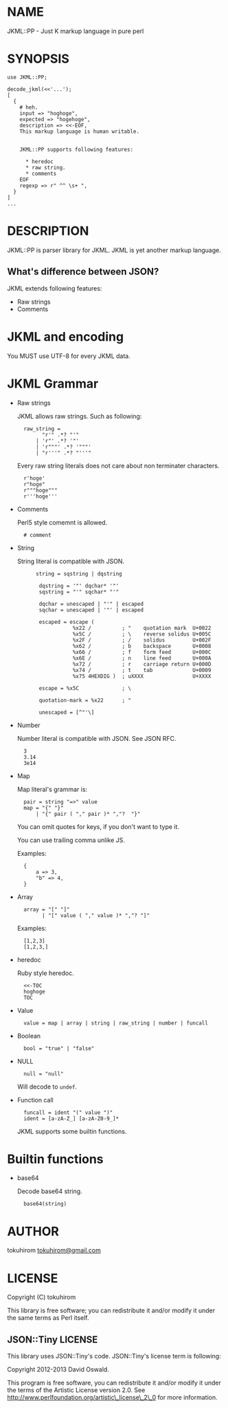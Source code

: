 # NAME

JKML::PP - Just K markup language in pure perl

# SYNOPSIS

    use JKML::PP;

    decode_jkml(<<'...');
    [
      {
        # heh.
        input => "hoghoge",
        expected => "hogehoge",
        description => <<-EOF,
        This markup language is human writable.
        

        JKML::PP supports following features:

          * heredoc
          * raw string.
          * comments
        EOF
        regexp => r" ^^ \s+ ",
      }
    ]
    ...

# DESCRIPTION

JKML::PP is parser library for JKML. JKML is yet another markup language.

## What's difference between JSON?

JKML extends following features:

- Raw strings
- Comments

# JKML and encoding

You MUST use UTF-8 for every JKML data.

# JKML Grammar

- Raw strings

    JKML allows raw strings. Such as following:

        raw_string =
              "r'" .*? "'"
            | 'r"' .*? '"'
            | 'r"""' .*? '"""'
            | "r'''" .*? "'''"

    Every raw string literals does not care about non terminater characters.

        r'hoge'
        r"hoge"
        r"""hoge"""
        r'''hoge'''

- Comments

    Perl5 style comemnt is allowed.

        # comment

- String

    String literal is compatible with JSON.

            string = sqstring | dqstring

             dqstring = '"' dqchar* '"'
             sqstring = "'" sqchar* "'"

             dqchar = unescaped | "'" | escaped
             sqchar = unescaped | '"' | escaped

             escaped = escape (
                        %x22 /          ; "    quotation mark  U+0022
                        %x5C /          ; \    reverse solidus U+005C
                        %x2F /          ; /    solidus         U+002F
                        %x62 /          ; b    backspace       U+0008
                        %x66 /          ; f    form feed       U+000C
                        %x6E /          ; n    line feed       U+000A
                        %x72 /          ; r    carriage return U+000D
                        %x74 /          ; t    tab             U+0009
                        %x75 4HEXDIG )  ; uXXXX                U+XXXX

             escape = %x5C              ; \

             quotation-mark = %x22      ; "

             unescaped = [^"'\]

- Number

    Number literal is compatible with JSON. See JSON RFC.

        3
        3.14
        3e14

- Map

    Map literal's grammar is:

        pair = string "=>" value
        map = "{" "}"
            | "{" pair ( "," pair )* ","?  "}"

    You can omit quotes for keys, if you don't want to type it.

    You can use trailing comma unlike JS.

    Examples:

        {
            a => 3,
            "b" => 4,
        }

- Array

        array = "[" "]"
              | "[" value ( "," value )* ","? "]"

    Examples:

        [1,2,3]
        [1,2,3,]

- heredoc

    Ruby style heredoc.

        <<-TOC
        hoghoge
        TOC

- Value

        value = map | array | string | raw_string | number | funcall
- Boolean

        bool = "true" | "false"
- NULL

        null = "null"

    Will decode to `undef`.

- Function call

        funcall = ident "(" value ")"
        ident = [a-zA-Z_] [a-zA-Z0-9_]*

    JKML supports some builtin functions.

# Builtin functions

- base64

    Decode base64 string.

        base64(string)

# AUTHOR

tokuhirom <tokuhirom@gmail.com>

# LICENSE

Copyright (C) tokuhirom

This library is free software; you can redistribute it and/or modify
it under the same terms as Perl itself.

## JSON::Tiny LICENSE

This library uses JSON::Tiny's code. JSON::Tiny's license term is following:

Copyright 2012-2013 David Oswald.

This program is free software, you can redistribute it and/or modify it under the terms of the Artistic License version 2.0.
See http://www.perlfoundation.org/artistic\_license\_2\_0 for more information.


